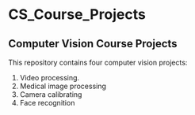# CS_Course_Projects
## Computer Vision Course Projects
This repository contains four computer vision projects:  
1. Video processing.  
2. Medical image processing
3. Camera calibrating  
4. Face recognition

